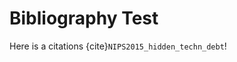 # Bibliography Test

Here is a citations {cite}`NIPS2015_hidden_techn_debt`!


```{bibliography}
```